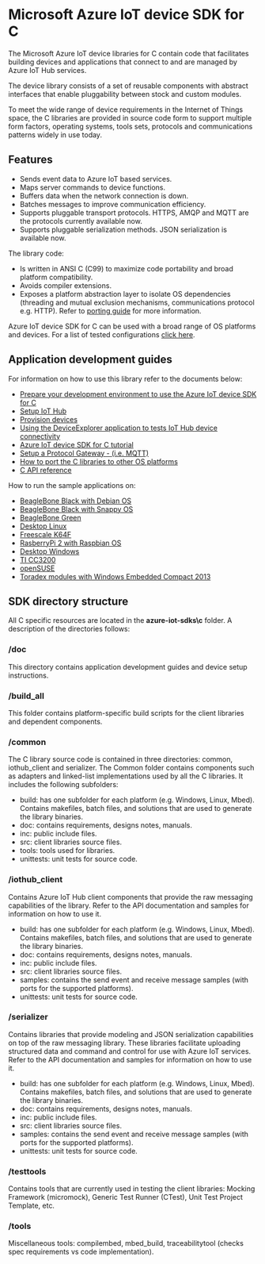 # Microsoft Azure IoT device SDK for C

The Microsoft Azure IoT device libraries for C contain code that facilitates building devices and applications that connect to and are managed by Azure IoT Hub services.

The device library consists of a set of reusable components with abstract interfaces that enable pluggability between stock and custom modules.

To meet the wide range of device requirements in the Internet of Things space, the C libraries are provided in source code form to support multiple form factors, operating systems, tools sets, protocols and communications patterns widely in use today.


## Features

 * Sends event data to Azure IoT based services.
 * Maps server commands to device functions.
 * Buffers data when the network connection is down.
 * Batches messages to improve communication efficiency.
 * Supports pluggable transport protocols. HTTPS, AMQP and MQTT are the protocols currently available now.
 * Supports pluggable serialization methods. JSON serialization is available now.


The library code:

* Is written in ANSI C (C99) to maximize code portability and broad platform compatibility.
* Avoids compiler extensions.
* Exposes a platform abstraction layer to isolate OS dependencies (threading and mutual exclusion mechanisms, communications protocol e.g. HTTP). Refer to [porting guide](doc/porting_guide.md) for more information.

Azure IoT device SDK for C can be used with a broad range of OS platforms and devices. For a list of tested configurations [click here](../doc/tested_configurations.md).

## Application development guides
For information on how to use this library refer to the documents below:

- [Prepare your development environment to use the Azure IoT device SDK for C](doc/devbox_setup.md)
- [Setup IoT Hub](../doc/setup_iothub.md)
- [Provision devices](doc/provision_device.md)
- [Using the DeviceExplorer application to tests IoT Hub device connectivity](../tools/DeviceExplorer/doc/how_to_use_device_explorer.md)
- [Azure IoT device SDK for C  tutorial](https://azure.microsoft.com/documentation/articles/iot-hub-device-sdk-c-intro/)
- [Setup a Protocol Gateway - (i.e. MQTT)](https://github.com/Azure/azure-iot-protocol-gateway/blob/master/README.md)
- [How to port the C libraries to other OS platforms](doc/porting_guide.md)
- [C API reference](http://azure.github.io/azure-iot-sdks/c/api_reference/index.html)

How to run the sample applications on:

- [BeagleBone Black with Debian OS](doc/run_sample_on_beaglebone_black_debian.md)
- [BeagleBone Black with Snappy OS](doc/run_sample_on_beaglebone_black_snappy.md)
- [BeagleBone Green](doc/run_sample_on_beaglebone_green.md)
- [Desktop Linux](doc/run_sample_on_desktop_linux.md)
- [Freescale K64F](doc/run_sample_on_freescale_k64f_mbed.md)
- [RasberryPi 2 with Raspbian OS](doc/run_sample_on_raspberrypi2_raspbian.md)
- [Desktop Windows](doc/run_sample_on_desktop_windows.md)
- [TI CC3200](doc/run_sample_on_ti_cc3200.md)
- [openSUSE](doc/run_sample_opensuse.md)
- [Toradex modules with Windows Embedded Compact 2013](doc/run_sample_on_toradex_wec2013.md)


## SDK directory structure
All C specific resources are located in the **azure-iot-sdks\c** folder. A description of the directories follows:
### /doc
This directory contains application development guides and device setup instructions.

### /build_all

This folder contains platform-specific build scripts for the client libraries and dependent components.

### /common

The C library source code is contained in three directories: common, iothub_client and serializer. The Common folder contains components such as adapters and linked-list implementations used by all the C libraries. It includes the following subfolders:

   * build: has one subfolder for each platform (e.g. Windows, Linux, Mbed). Contains makefiles, batch files, and solutions that are used to generate the library binaries.
   * doc: contains requirements, designs notes, manuals.
   * inc: public include files.
   * src: client libraries source files.
   * tools: tools used for libraries.
   * unittests: unit tests for source code.


### /iothub_client

Contains Azure IoT Hub client components that provide the raw messaging capabilities of the library. Refer to the API documentation and samples for information on how to use it.

   * build: has one subfolder for each platform (e.g. Windows, Linux, Mbed). Contains makefiles, batch files, and solutions that are used to generate the library binaries.
   * doc: contains requirements, designs notes, manuals.
   * inc: public include files.
   * src: client libraries source files.
   * samples: contains the send event and receive message samples (with ports for the supported platforms).
   * unittests: unit tests for source code.

### /serializer

Contains libraries that provide modeling and JSON serialization capabilities on top of the raw messaging library. These libraries facilitate uploading structured data and command and control for use with Azure IoT services. Refer to the API documentation and samples for information on how to use it.

   * build: has one subfolder for each platform (e.g. Windows, Linux, Mbed). Contains makefiles, batch files, and solutions that are used to generate the library binaries.
   * doc: contains requirements, designs notes, manuals.
   * inc: public include files.
   * src: client libraries source files.
   * samples: contains the send event and receive message samples (with ports for the supported platforms).
   * unittests: unit tests for source code.

### /testtools

Contains tools that are currently used in testing the client libraries: Mocking Framework (micromock), Generic Test Runner (CTest), Unit Test Project Template, etc.

### /tools

Miscellaneous tools: compilembed, mbed_build, traceabilitytool (checks spec requirements vs code implementation).
